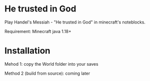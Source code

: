 # He trusted in God

Play Handel's Messiah - "He trusted in God" in minecraft's noteblocks.

Requirement: Minecraft java 1.18+

# Installation 

Mehod 1: copy the World folder into your saves

Method 2 (build from source): coming later
